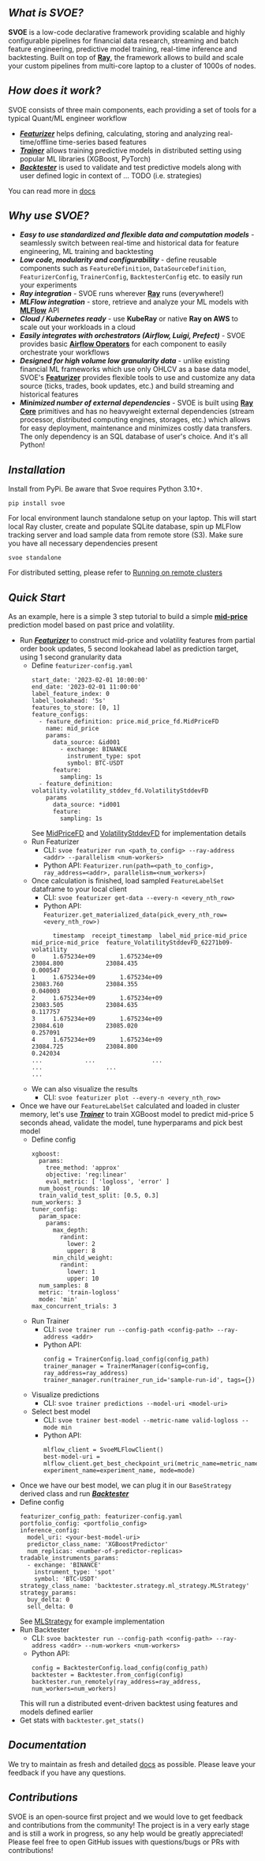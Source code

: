 ## *What is SVOE?*

**SVOE** is a low-code declarative framework providing scalable and highly configurable pipelines for 
financial data research, streaming and batch feature engineering, predictive model training, 
real-time inference and backtesting. Built on top of **[Ray](https://github.com/ray-project/ray)**, the framework allows to build and scale your custom pipelines 
from multi-core laptop to a cluster of 1000s of nodes.

## *How does it work?*

SVOE consists of three main components, each providing a set of tools for a typical Quant/ML engineer workflow

- ***[Featurizer](https://anovv.github.io/svoe/featurizer-overview/)*** helps defining, calculating, storing and analyzing
real-time/offline time-series based features
- ***[Trainer](https://anovv.github.io/svoe/trainer-overview/)*** allows training predictive models in distributed setting using popular
ML libraries (XGBoost, PyTorch)
- ***[Backtester](https://anovv.github.io/svoe/backtester-overview/)*** is used to validate and test predictive models along with
user defined logic in context of ... TODO (i.e. strategies)

You can read more in [docs](https://anovv.github.io/svoe/)

## *Why use SVOE?*

- ***Easy to use standardized and flexible data and computation models*** - seamlessly switch between real-time and
historical data for feature engineering, ML training and backtesting
- ***Low code, modularity and configurability*** - define reusable components such as 
```FeatureDefinition```, ```DataSourceDefinition```, ```FeaturizerConfig```, ```TrainerConfig```, ```BacktesterConfig``` etc. 
to easily run your experiments
- ***Ray integration*** - SVOE runs wherever **[Ray](https://github.com/ray-project/ray)** runs (everywhere!)
- ***MLFlow integration*** - store, retrieve and analyze your ML models with **[MLFlow](https://github.com/mlflow/mlflow)** API
- ***Cloud / Kubernetes ready*** - use **KubeRay** or native **Ray on AWS** to scale out your workloads in a cloud
- ***Easily integrates with orchestrators (Airflow, Luigi, Prefect)*** - SVOE provides basic **[Airflow Operators](https://airflow.apache.org/docs/apache-airflow/stable/core-concepts/operators.html)**
for each component to easily orchestrate your workflows
- ***Designed for high volume low granularity data*** - unlike existing financial ML frameworks which use only OHLCV
as a base data model, SVOE's **[Featurizer](https://anovv.github.io/svoe/featurizer-overview/)** provides flexible tools to use and customize any data source (ticks, trades, book updates, etc.)
and build streaming and historical features
- ***Minimized number of external dependencies*** - SVOE is built using **[Ray Core](https://docs.ray.io/en/latest/ray-core/walkthrough.html)** primitives and has no heavyweight external dependencies
(stream processor, distributed computing engines, storages, etc.) which allows for easy deployment, maintenance and minimizes
costly data transfers. The only dependency is an SQL database of user's choice. And it's all Python!


## *Installation*

Install from PyPi. Be aware that Svoe requires Python 3.10+.

```
pip install svoe
```

For local environment launch standalone setup on your laptop. This will start local Ray cluster, create and populate 
SQLite database, spin up MLFlow tracking server and load sample data from remote store (S3). Make sure you have
all necessary dependencies present
```
svoe standalone
```

For distributed setting, please refer to [Running on remote clusters](TODO)


## *Quick Start*

As an example, here is a simple 3 step tutorial to build a simple **[mid-price](https://en.wikipedia.org/wiki/Mid_price)** prediction model based on past price and volatility. 

- Run ***[Featurizer](https://anovv.github.io/svoe/featurizer-overview/)*** to construct mid-price and volatility features from partial order book updates, 5 second lookahead label as prediction target, using 1 second granularity data 
  - Define `featurizer-config.yaml`
    ```
    start_date: '2023-02-01 10:00:00'
    end_date: '2023-02-01 11:00:00'
    label_feature_index: 0
    label_lookahead: '5s'
    features_to_store: [0, 1]
    feature_configs:
      - feature_definition: price.mid_price_fd.MidPriceFD
        name: mid_price
        params:
          data_source: &id001
            - exchange: BINANCE
              instrument_type: spot
              symbol: BTC-USDT
          feature:
            sampling: 1s
      - feature_definition: volatility.volatility_stddev_fd.VolatilityStddevFD
        params
          data_source: *id001
          feature:
            sampling: 1s
    ```
    See [MidPriceFD](https://github.com/anovv/svoe/blob/main/featurizer/features/definitions/price/mid_price_fd/mid_price_fd.py) and [VolatilityStddevFD](https://github.com/anovv/svoe/blob/main/featurizer/features/definitions/volatility/volatility_stddev_fd/volatility_stddev_fd.py) for implementation details
  - Run Featurizer
    - CLI: `svoe featurizer run <path_to_config> --ray-address <addr> --parallelism <num-workers>`
    - Python API: `Featurizer.run(path=<path_to_config>, ray_address=<addr>, parallelism=<num_workers>)`
  - Once calculation is finished, load sampled ```FeatureLabelSet``` dataframe to your local client
    - CLI: `svoe featurizer get-data --every-n <every_nth_row>`
    - Python API: `Featurizer.get_materialized_data(pick_every_nth_row=<every_nth_row>)`
    ```
          timestamp  receipt_timestamp  label_mid_price-mid_price  mid_price-mid_price  feature_VolatilityStddevFD_62271b09-volatility
    0     1.675234e+09       1.675234e+09                  23084.800            23084.435                                        0.000547
    1     1.675234e+09       1.675234e+09                  23083.760            23084.355                                        0.040003
    2     1.675234e+09       1.675234e+09                  23083.505            23084.635                                        0.117757
    3     1.675234e+09       1.675234e+09                  23084.610            23085.020                                        0.257091
    4     1.675234e+09       1.675234e+09                  23084.725            23084.800                                        0.242034
    ...            ...                ...                        ...                  ...                                             ...
    ```
  - We can also visualize the results
    - CLI: `svoe featurizer plot --every-n <every_nth_row>`
- Once we have our ```FeatureLabelSet``` calculated and loaded in cluster memory, let's use ***[Trainer](https://anovv.github.io/svoe/trainer-overview/)*** to train XGBoost model to predict mid-price 5 seconds ahead, validate the model, tune hyperparams and pick best model
  - Define config
    ```
    xgboost:
      params:
        tree_method: 'approx'
        objective: 'reg:linear'
        eval_metric: [ 'logloss', 'error' ]
      num_boost_rounds: 10
      train_valid_test_split: [0.5, 0.3]
    num_workers: 3
    tuner_config:
      param_space:
        params:
          max_depth:
            randint:
              lower: 2
              upper: 8
          min_child_weight:
            randint:
              lower: 1
              upper: 10
      num_samples: 8
      metric: 'train-logloss'
      mode: 'min'
    max_concurrent_trials: 3
    ```
  - Run Trainer
    - CLI: `svoe trainer run --config-path <config-path> --ray-address <addr>`
    - Python API: 
      ```
      config = TrainerConfig.load_config(config_path)
      trainer_manager = TrainerManager(config=config, ray_address=ray_address)
      trainer_manager.run(trainer_run_id='sample-run-id', tags={})
      ```
  - Visualize predictions
    - CLI: `svoe trainer predictions --model-uri <model-uri>`
  - Select best model
    - CLI: `svoe trainer best-model --metric-name valid-logloss --mode min`
    - Python API:
      ```
      mlflow_client = SvoeMLFlowClient()
      best-model-uri = mlflow_client.get_best_checkpoint_uri(metric_name=metric_name, experiment_name=experiment_name, mode=mode)
      ```
-  Once we have our best model, we can plug it in our ```BaseStrategy``` derived class and run ***[Backtester](https://anovv.github.io/svoe/backtester-overview/)***
  - Define config
    ```
    featurizer_config_path: featurizer-config.yaml
    portfolio_config: <portfolio_config>
    inference_config:
      model_uri: <your-best-model-uri>
      predictor_class_name: 'XGBoostPredictor'
      num_replicas: <number-of-predictor-replicas> 
    tradable_instruments_params:
      - exchange: 'BINANCE'
        instrument_type: 'spot'
        symbol: 'BTC-USDT'
    strategy_class_name: 'backtester.strategy.ml_strategy.MLStrategy'
    strategy_params:
      buy_delta: 0
      sell_delta: 0
    ```
    See [MLStrategy](https://github.com/anovv/svoe/blob/main/backtester/strategy/ml_strategy.py) for example implementation
  - Run Backtester
    - CLI: `svoe backtester run --config-path <config-path> --ray-address <addr> --num-workers <num-workers>`
    - Python API:
      ```
      config = BacktesterConfig.load_config(config_path)
      backtester = Backtester.from_config(config)
      backtester.run_remotely(ray_address=ray_address, num_workers=num_workers)
      ```
    This will run a distributed event-driven backtest using features and models defined earlier
  - Get stats with `backtester.get_stats()`

## *Documentation*

We try to maintain as fresh and detailed [docs](https://anovv.github.io/svoe/) as possible. Please leave your feedback
if you have any questions.

## *Contributions*

SVOE is an open-source first project and we would love to get feedback and contributions from the community! 
The project is in a very early stage and is still a work in progress, so any help would be greatly appreciated! Please feel
free to open GitHub issues with questions/bugs or PRs with contributions!
